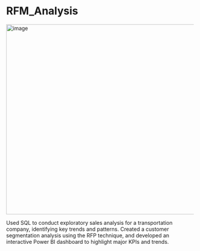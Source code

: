 # RFM_Analysis
<img width="510" alt="image" src="https://github.com/dmehra48/RFM_Analysis/assets/109553967/1e2a0eb4-a913-413a-8784-ce3dba0e2deb">


Used SQL to conduct exploratory sales analysis for a transportation company, identifying key trends and patterns. Created a customer segmentation analysis using the RFP technique, and developed an interactive Power BI dashboard to highlight major KPIs and trends.
